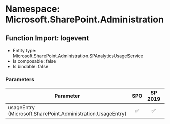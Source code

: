 # Namespace: Microsoft.SharePoint.Administration

## Function Import: logevent

- Entity type: Microsoft.SharePoint.Administration.SPAnalyticsUsageService
- Is composable: false
- Is bindable: false

### Parameters

Parameter | SPO | SP 2019 | SP 2016 | SP 2013
----------|:---:|:-------:|:-------:|:-------:
usageEntry (Microsoft.SharePoint.Administration.UsageEntry) | ✅ | ✅ | ✅ | ✅
